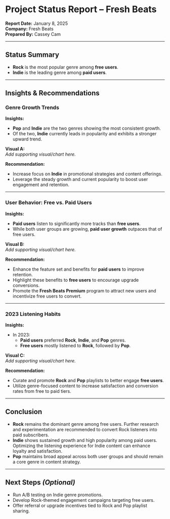 # Project Status Report – Fresh Beats

**Report Date:** January 8, 2025  
**Company:** Fresh Beats  
**Prepared By:** Cassey Cam

---

## Status Summary

- **Rock** is the most popular genre among **free users**.  
- **Indie** is the leading genre among **paid users**.

---

## Insights & Recommendations

### Genre Growth Trends

**Insights:**

- **Pop** and **Indie** are the two genres showing the most consistent growth.
- Of the two, **Indie** currently leads in popularity and exhibits a stronger upward trend.

**Visual A:**  
*Add supporting visual/chart here.*

**Recommendation:**

- Increase focus on **Indie** in promotional strategies and content offerings.
- Leverage the steady growth and current popularity to boost user engagement and retention.

---

### User Behavior: Free vs. Paid Users

**Insights:**

- **Paid users** listen to significantly more tracks than **free users**.
- While both user groups are growing, **paid user growth** outpaces that of free users.

**Visual B:**  
*Add supporting visual/chart here.*

**Recommendation:**

- Enhance the feature set and benefits for **paid users** to improve retention.
- Highlight these benefits to **free users** to encourage upgrade conversions.
- Promote the **Fresh Beats Premium** program to attract new users and incentivize free users to convert.

---

### 2023 Listening Habits

**Insights:**

- In 2023:
  - **Paid users** preferred **Rock**, **Indie**, and **Pop** genres.
  - **Free users** mostly listened to **Rock**, followed by **Pop**.

**Visual C:**  
*Add supporting visual/chart here.*

**Recommendation:**

- Curate and promote **Rock** and **Pop** playlists to better engage **free users**.
- Utilize genre-focused content to increase satisfaction and conversion rates from free to paid tiers.

---

## Conclusion

- **Rock** remains the dominant genre among free users. Further research and experimentation are recommended to convert Rock listeners into paid subscribers.
- **Indie** shows sustained growth and high popularity among paid users. Optimizing the listening experience for Indie content can enhance loyalty and satisfaction.
- **Pop** maintains broad appeal across both user groups and should remain a core genre in content strategy.

---

## Next Steps *(Optional)*

- Run A/B testing on Indie genre promotions.
- Develop Rock-themed engagement campaigns targeting free users.
- Offer referral or upgrade incentives tied to Rock and Pop playlist sharing.

